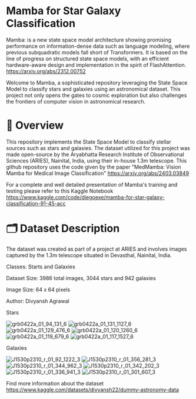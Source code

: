 # Mamba for Star Galaxy Classification

Mamba: is a new state space model architecture showing promising performance on information-dense data such as language modeling, where previous subquadratic models fall short of Transformers. It is based on the line of progress on structured state space models, with an efficient hardware-aware design and implementation in the spirit of FlashAttention. https://arxiv.org/abs/2312.00752

Welcome to Mamba, a sophisticated repository leveraging the State Space Model to classify stars and galaxies using an astronomical dataset. This project not only opens the gates to cosmic exploration but also challenges the frontiers of computer vision in astronomical research.

# 📌 Overview

This repository implements the State Space Model to classify stellar sources such as stars and galaxies. The dataset utilized for this project was made open-source by the Aryabhatta Research Institute of Observational Sciences (ARIES), Nainital, India, using their in-house 1.3m telescope. This github repository uses the code given by the paper "MedMamba: Vision Mamba for Medical Image Classification" https://arxiv.org/abs/2403.03849

For a complete and well detailed presentation of Mamba's training and testing please refer to this Kaggle Notebook https://www.kaggle.com/code/diegoexe/mamba-for-star-galaxy-classification-91-45-acc

# 🗂 Dataset Description

The dataset was created as part of a project at ARIES and involves images captured by the 1.3m telescope situated in Devasthal, Nainital, India.

Classes: Starts and Galaxies

Dataset Size: 3986 total images, 3044 stars and 942 galaxies

Image Size: 64 x 64 pixels

Author: Divyansh Agrawal

Stars

![grb0422a_01_94_131_6](https://github.com/user-attachments/assets/9d019f16-2f3e-4468-ae3f-48d2e1596cd2)
![grb0422a_01_131_1127_6](https://github.com/user-attachments/assets/8e094ee6-7db0-4521-bfe0-cfd772f7f9a7)
![grb0422a_01_129_476_6](https://github.com/user-attachments/assets/a3d62ef8-d6fa-4844-ba2e-45a365845d7a)
![grb0422a_01_120_1260_6](https://github.com/user-attachments/assets/57a1acd8-7153-45d7-ba8f-e8a9b642fb00)
![grb0422a_01_119_679_6](https://github.com/user-attachments/assets/c4208bb7-9c15-466b-be21-eeded59fd913)
![grb0422a_01_117_1527_6](https://github.com/user-attachments/assets/9d500ec6-3bf5-4499-bea0-9e743033c313)


Galaxies

![J1530p2310_r_01_92_1222_3](https://github.com/user-attachments/assets/d4f40d1c-bbbc-4799-b405-d2fb10f0a271)
![J1530p2310_r_01_356_281_3](https://github.com/user-attachments/assets/0d23042b-1825-4890-884b-c05752e1f902)
![J1530p2310_r_01_344_962_3](https://github.com/user-attachments/assets/1c652745-07d3-4a42-8228-7853875662bd)
![J1530p2310_r_01_342_202_3](https://github.com/user-attachments/assets/27f55e01-476a-4053-87b1-93f0255fd154)
![J1530p2310_r_01_336_941_3](https://github.com/user-attachments/assets/840782a4-75b7-4d9e-9355-4d394f630684)
![J1530p2310_r_01_301_607_3](https://github.com/user-attachments/assets/ac3643cd-77e8-46d6-9db1-124acfd8fedd)


Find more information about the dataset https://www.kaggle.com/datasets/divyansh22/dummy-astronomy-data
